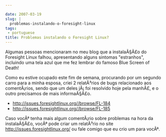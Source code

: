 ```yaml
---

date: 2007-03-19
slug: |
  problemas-instalando-o-foresight-linux
tags:
 - portuguese
title: Problemas instalando o Foresight Linux?
---
```


Algumas pessoas mencionaram no meu blog que a instalaÃ§Ã£o do Foresight
Linux falhou, apresentando alguns sintomas "estranhos", incluindo uma
tela azul que me fez lembrar do famoso Blue Screen of Death!

Como eu estive ocupado este fim de semana, procurando por um segundo
carro para a minha esposa, criei 2 relatÃ³rios de bugs relacionado aos
comentÃ¡rios, sendo que um deles jÃ¡ foi resolvido hoje pela manhÃ£, e o
outro precisamos de mais informaÃ§Ã£o.

-   <http://issues.foresightlinux.org//browse/FL-184>
-   <http://issues.foresightlinux.org//browse/FL-185>

Caso vocÃª tenha mais algum comentÃ¡rio sobre problemas na hora da
instalaÃ§Ã£o, vocÃª pode criar um relatÃ³rio no site
<http://issues.foresightlinux.org/> ou fale comigo que eu crio um para
vocÃª.
